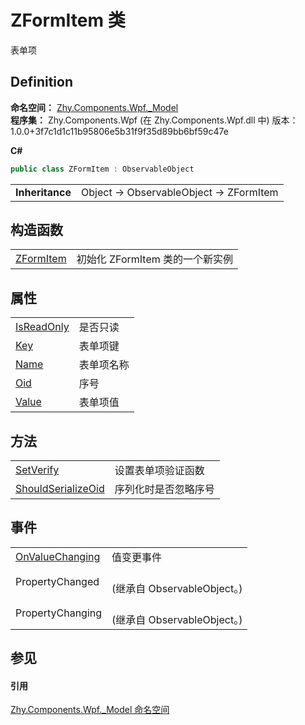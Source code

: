 # ZFormItem 类


表单项



## Definition
**命名空间：** <a href="N_Zhy_Components_Wpf__Model.md">Zhy.Components.Wpf._Model</a>  
**程序集：** Zhy.Components.Wpf (在 Zhy.Components.Wpf.dll 中) 版本：1.0.0+3f7c1d1c11b95806e5b31f9f35d89bb6bf59c47e

**C#**
``` C#
public class ZFormItem : ObservableObject
```

<table><tr><td><strong>Inheritance</strong></td><td>Object  →  ObservableObject  →  ZFormItem</td></tr>
</table>



## 构造函数
<table>
<tr>
<td><a href="M_Zhy_Components_Wpf__Model_ZFormItem__ctor.md">ZFormItem</a></td>
<td>初始化 ZFormItem 类的一个新实例</td></tr>
</table>

## 属性
<table>
<tr>
<td><a href="P_Zhy_Components_Wpf__Model_ZFormItem_IsReadOnly.md">IsReadOnly</a></td>
<td>是否只读</td></tr>
<tr>
<td><a href="P_Zhy_Components_Wpf__Model_ZFormItem_Key.md">Key</a></td>
<td>表单项键</td></tr>
<tr>
<td><a href="P_Zhy_Components_Wpf__Model_ZFormItem_Name.md">Name</a></td>
<td>表单项名称</td></tr>
<tr>
<td><a href="P_Zhy_Components_Wpf__Model_ZFormItem_Oid.md">Oid</a></td>
<td>序号</td></tr>
<tr>
<td><a href="P_Zhy_Components_Wpf__Model_ZFormItem_Value.md">Value</a></td>
<td>表单项值</td></tr>
</table>

## 方法
<table>
<tr>
<td><a href="M_Zhy_Components_Wpf__Model_ZFormItem_SetVerify.md">SetVerify</a></td>
<td>设置表单项验证函数</td></tr>
<tr>
<td><a href="M_Zhy_Components_Wpf__Model_ZFormItem_ShouldSerializeOid.md">ShouldSerializeOid</a></td>
<td>序列化时是否忽略序号</td></tr>
</table>

## 事件
<table>
<tr>
<td><a href="E_Zhy_Components_Wpf__Model_ZFormItem_OnValueChanging.md">OnValueChanging</a></td>
<td>值变更事件</td></tr>
<tr>
<td>PropertyChanged</td>
<td><br />(继承自 ObservableObject。)</td></tr>
<tr>
<td>PropertyChanging</td>
<td><br />(继承自 ObservableObject。)</td></tr>
</table>

## 参见


#### 引用
<a href="N_Zhy_Components_Wpf__Model.md">Zhy.Components.Wpf._Model 命名空间</a>  
